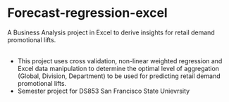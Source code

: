 # Forecast-regression-excel <br>
A Business Analysis project in Excel to derive insights for retail demand promotional lifts. <br>
<br>

- This project uses cross validation, non-linear weighted regression and Excel data manipulation to determine the optimal level of aggregation 
(Global, Division, Department) to be used for predicting retail demand promotional lifts. <br>
- Semester project for DS853 San Francisco State Unievrsity

